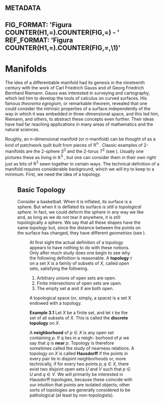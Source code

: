 METADATA
---
FIG_FORMAT: 'Figura COUNTER(H1,=).COUNTER(FIG,=) - '
REF_FORMAT: 'Figura COUNTER(H1,=).COUNTER(FIG,=,\1)'
---

# Manifolds

The idea of a differentiable manifold had its genesis in the nineteenth century
with the work of Carl Friedrich Gauss and of Georg Friedrich Bernhard Riemann.
Gauss was interested in surveying and cartography, which led him to develop the
tools of calculus on curved surfaces. His famous *theorema egregium*, or remarkable theorem, revealed that one could consider the intrinsic properties of a surface
independently of the way in which it was embedded in three-dimensional space,
and this led him, Riemann, and others, to abstract these concepts even further.
Their ideas have had far reaching applications in many areas of mathematics and
the natural sciences.

Roughly, an $n$-dimensional manifold (or $n$-manifold) can be thought of as a kind
of patchwork quilt built from pieces of $\mathbb{R}^n$ . Classic examples of 2-manifolds are
the 2-sphere $S^2$ and the 2-torus $T^2$ (see <a label="manifolds">). Usually one pictures these as
living in $\mathbb{R}^3$ , but one can consider them in their own right just as bits of $\mathbb{R}^2$ sewn
together in certain ways. The technical definition of a manifold requires considerable background, which we will try to keep to a minimum. First, we need the idea
of a topology.

<figure src="manifolds.png" size="width:70%" caption="The 2-sphere and the 2-torus" label="manifolds">

## Basic Topology

Consider a basketball. When it is inflated, its surface is a sphere. But when it is
deflated its surface *is still a topological sphere*. In fact, we could deform the sphere
in any way we like and, as long as we do not tear it anywhere, it is still topologically a sphere. We say that all these shapes have the same *topology* but, since
the distance between the points on the surface has changed, they have different
*geometries* (see <a label="manifolds2">).

<figure src="manifolds2.png" size="width:70%" caption="Topological 2-spheres." label="manifolds2">

At first sight the actual definition of a topology appears to have nothing to do
with these notions. Only after much study does one begin to see why the following
definition is reasonable. A **topology** $\tau$ on a set $X$ is a family of subsets of $X$, called
*open* sets, satisfying the following.

1. Arbitrary unions of open sets are open.
2. Finite intersections of open sets are open.
3. The empty set $∅$ and $X$ are both open.

A topological space (or, simply, a space) is a set X endowed with a topology.

**Example 3.1** Let $X$ be a finite set, and let $τ$ be the set of all subsets of $X$. This is
called the **discrete topology** on $X$.

A **neighborhood** of $p ∈ X$ is any open set containing $p$. If q lies in a neigh-
borhood of $p$ we say that $q$ is **near** $p$. Topology is therefore sometimes called the
study of nearness relations. A topology on $X$ is called **Hausdorff** if the points
in every pair lie in disjoint neighborhoods or, more technically, if for every two
points $p, q ∈ X$, there exist two disjoint open sets $U$ and $V$ such that $p ∈ U$
and $q ∈ V$. We will primarily be interested in Hausdorff topologies, because these
coincide with our intuition that points are isolated objects; other sorts of topologies
are generally considered to be pathological (at least by non-topologists).